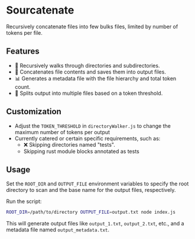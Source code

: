 # Sourcatenate
Recursively concatenate files into few bulks files, limited by number of tokens per file.

## Features

- 📂 Recursively walks through directories and subdirectories.
- 📝 Concatenates file contents and saves them into output files.
- 📊 Generates a metadata file with the file hierarchy and total token count.
- 📄 Splits output into multiple files based on a token threshold.


## Customization

- Adjust the `TOKEN_THRESHOLD` in `directoryWalker.js` to change the maximum number of tokens per output
- Currently catered or certain specific requirements, such as:
  - ❌ Skipping directories named "tests".
  - Skipping rust module blocks annotated as tests

## Usage

Set the `ROOT_DIR` and `OUTPUT_FILE` environment variables to specify the root directory to scan and the base name for the output files, respectively.

Run the script:

```bash
ROOT_DIR=/path/to/directory OUTPUT_FILE=output.txt node index.js
```

This will generate output files like `output_1.txt`, `output_2.txt`, etc., and a metadata file named `output_metadata.txt`.
